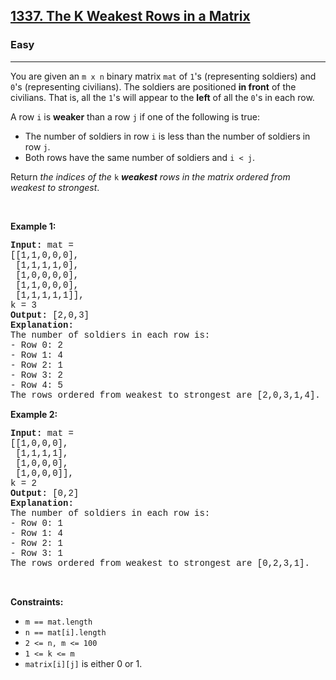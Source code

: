 <h2><a href="https://leetcode.com/problems/the-k-weakest-rows-in-a-matrix/">1337. The K Weakest Rows in a Matrix</a></h2><h3>Easy</h3><hr><div><p>You are given an <code style="font-family: monospace, Bangla792, sans-serif;">m x n</code> binary matrix <code style="font-family: monospace, Bangla792, sans-serif;">mat</code> of <code style="font-family: monospace, Bangla792, sans-serif;">1</code>'s (representing soldiers) and <code style="font-family: monospace, Bangla792, sans-serif;">0</code>'s (representing civilians). The soldiers are positioned <strong>in front</strong> of the civilians. That is, all the <code style="font-family: monospace, Bangla792, sans-serif;">1</code>'s will appear to the <strong>left</strong> of all the <code style="font-family: monospace, Bangla792, sans-serif;">0</code>'s in each row.</p>

<p>A row <code style="font-family: monospace, Bangla792, sans-serif;">i</code> is <strong>weaker</strong> than a row <code style="font-family: monospace, Bangla792, sans-serif;">j</code> if one of the following is true:</p>

<ul>
	<li>The number of soldiers in row <code style="font-family: monospace, Bangla792, sans-serif;">i</code> is less than the number of soldiers in row <code style="font-family: monospace, Bangla792, sans-serif;">j</code>.</li>
	<li>Both rows have the same number of soldiers and <code style="font-family: monospace, Bangla792, sans-serif;">i &lt; j</code>.</li>
</ul>

<p>Return <em>the indices of the </em><code style="font-family: monospace, Bangla792, sans-serif;">k</code><em> <strong>weakest</strong> rows in the matrix ordered from weakest to strongest</em>.</p>

<p>&nbsp;</p>
<p><strong>Example 1:</strong></p>

<pre style="font-family: SFMono-Regular, Consolas, &quot;Liberation Mono&quot;, Menlo, Courier, monospace, Bangla792, sans-serif;"><strong>Input:</strong> mat = 
[[1,1,0,0,0],
 [1,1,1,1,0],
 [1,0,0,0,0],
 [1,1,0,0,0],
 [1,1,1,1,1]], 
k = 3
<strong>Output:</strong> [2,0,3]
<strong>Explanation:</strong> 
The number of soldiers in each row is: 
- Row 0: 2 
- Row 1: 4 
- Row 2: 1 
- Row 3: 2 
- Row 4: 5 
The rows ordered from weakest to strongest are [2,0,3,1,4].
</pre>

<p><strong>Example 2:</strong></p>

<pre style="font-family: SFMono-Regular, Consolas, &quot;Liberation Mono&quot;, Menlo, Courier, monospace, Bangla792, sans-serif;"><strong>Input:</strong> mat = 
[[1,0,0,0],
 [1,1,1,1],
 [1,0,0,0],
 [1,0,0,0]], 
k = 2
<strong>Output:</strong> [0,2]
<strong>Explanation:</strong> 
The number of soldiers in each row is: 
- Row 0: 1 
- Row 1: 4 
- Row 2: 1 
- Row 3: 1 
The rows ordered from weakest to strongest are [0,2,3,1].
</pre>

<p>&nbsp;</p>
<p><strong>Constraints:</strong></p>

<ul>
	<li><code style="font-family: monospace, Bangla792, sans-serif;">m == mat.length</code></li>
	<li><code style="font-family: monospace, Bangla792, sans-serif;">n == mat[i].length</code></li>
	<li><code style="font-family: monospace, Bangla792, sans-serif;">2 &lt;= n, m &lt;= 100</code></li>
	<li><code style="font-family: monospace, Bangla792, sans-serif;">1 &lt;= k &lt;= m</code></li>
	<li><code style="font-family: monospace, Bangla792, sans-serif;">matrix[i][j]</code> is either 0 or 1.</li>
</ul>
</div>